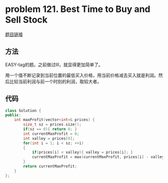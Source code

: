 # problem 121. Best Time to Buy and Sell Stock

[题目链接](https://leetcode.com/problems/best-time-to-buy-and-sell-stock/)

## 方法

EASY-tag的题。之前做过III，就显得更加简单了。

用一个值不断记录到当前位置的最低买入价格，用当前价格减去买入就是利润。然后比较当前利润与前一个时刻的利润，取较大者。

## 代码

```C++
class Solution {
public:
    int maxProfit(vector<int>& prices) {
        size_t sz = prices.size();
        if(sz == 0){ return 0; }
        int currentMaxProfit = 0;
        int valley = prices[0];
        for(int i = 1; i < sz; ++i)
        {
            if(prices[i] < valley){ valley = prices[i]; }
            currentMaxProfit = max(currentMaxProfit, prices[i] - valley);
        }
        return currentMaxProfit;
    }
};
```
